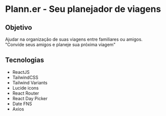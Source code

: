 # Plann.er - Seu planejador de viagens

## Objetivo
Ajudar na organização de suas viagens entre familiares ou amigos. 
"Convide seus amigos e planeje sua próxima viagem"

## Tecnologias
- ReactJS
- TailwindCSS
- Tailwind Variants
- Lucide icons
- React Router
- React Day Picker
- Date FNS
- Axios
